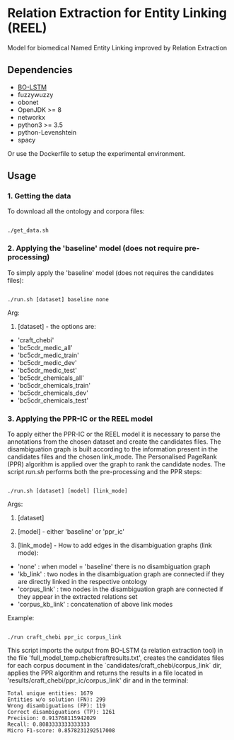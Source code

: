 # Relation Extraction for Entity Linking (REEL)

Model for biomedical Named Entity Linking improved by Relation Extraction


## Dependencies
- [BO-LSTM](https://github.com/lasigeBioTM/BOLSTM)
- fuzzywuzzy
- obonet
- OpenJDK >= 8
- networkx
- python3 >= 3.5
- python-Levenshtein
- spacy

Or use the Dockerfile to setup the experimental environment.
 

## Usage

### 1. Getting the data
To download all the ontology and corpora files:

```

./get_data.sh

```


### 2. Applying the 'baseline' model (does not require pre-processing)

To simply apply the 'baseline' model (does not requires the candidates files):

```

./run.sh [dataset] baseline none

```

Arg:

1. [dataset] - the options are: 
  - 'craft_chebi'
  - 'bc5cdr_medic_all'
  - 'bc5cdr_medic_train'
  - 'bc5cdr_medic_dev' 
  - 'bc5cdr_medic_test'
  - 'bc5cdr_chemicals_all'
  - 'bc5cdr_chemicals_train'
  - 'bc5cdr_chemicals_dev'
  - 'bc5cdr_chemicals_test'


### 3. Applying the PPR-IC or the REEL model 

To apply either the PPR-IC or the REEL model it is necessary to parse the annotations from the chosen dataset and create the candidates files. The disambiguation graph is built according to the information present in the candidates files and the chosen link_mode. The Personalised PageRank (PPR) algorithm is applied over the graph to rank the candidate nodes. The script *run.sh* performs both the pre-processing and the PPR steps:


```

./run.sh [dataset] [model] [link_mode]

```

Args:

1. [dataset] 

2. [model] - either 'baseline' or 'ppr_ic'

3. [link_mode] - How to add edges in the disambiguation graphs (link mode):
- 'none' : when model = 'baseline' there is no disambiguation graph
- 'kb\_link' : two nodes in the disambiguation graph are connected if they are directly linked in the respective ontology
- 'corpus\_link' : two nodes in the disambiguation graph are connected if they appear in the extracted relations set	
- 'corpus\_kb\_link' : concatenation of above link modes


Example:

```

./run craft_chebi ppr_ic corpus_link

```

This script imports the output from BO-LSTM (a relation extraction tool) in the file 'full_model_temp.chebicraftresults.txt', creates the candidates files for each corpus document in the ´candidates/craft\_chebi/corpus\_link´ dir, applies the PPR algorithm and returns the results in a file located in 'results/craft\_chebi/ppr_ic/corpus\_link' dir and in the terminal:

```
Total unique entities: 1679
Entities w/o solution (FN): 299
Wrong disambiguations (FP): 119
Correct disambiguations (TP): 1261
Precision: 0.913768115942029
Recall: 0.8083333333333333
Micro F1-score: 0.8578231292517008
```
